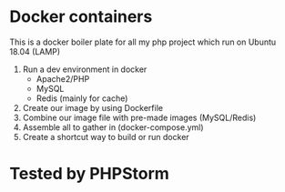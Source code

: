 # Docker containers
This is a docker boiler plate for all my php project which run on Ubuntu 18.04 (LAMP)

1. Run a dev environment in docker
    - Apache2/PHP
    - MySQL
    - Redis (mainly for cache)
2. Create our image by using Dockerfile
3. Combine our image file with pre-made images (MySQL/Redis)
4. Assemble all to gather in (docker-compose.yml)
5. Create a shortcut way to build or run docker 

# Tested by PHPStorm